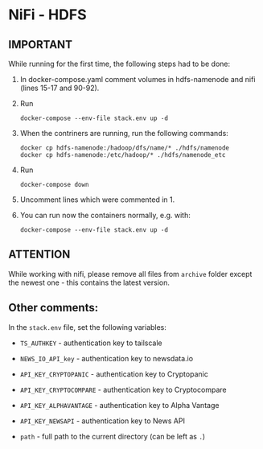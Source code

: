 # NiFi - HDFS

## IMPORTANT

While running for the first time, the following steps had to be done:

1. In docker-compose.yaml comment volumes in hdfs-namenode and nifi (lines 15-17 and 90-92).

2. Run

    ```
    docker-compose --env-file stack.env up -d
    ```

3. When the contriners are running, run the following commands:

    ```
    docker cp hdfs-namenode:/hadoop/dfs/name/* ./hdfs/namenode
    docker cp hdfs-namenode:/etc/hadoop/* ./hdfs/namenode_etc
    ```

4. Run

    ```
    docker-compose down
    ```

5. Uncomment lines which were commented in 1.

6. You can run now the containers normally, e.g. with:

    ```
    docker-compose --env-file stack.env up -d
    ```

## ATTENTION

While working with nifi, please remove all files from `archive` folder except the newest one - this contains the latest version.

## Other comments:

In the `stack.env` file, set the following variables:

* `TS_AUTHKEY` - authentication key to tailscale

* `NEWS_IO_API_key` - authentication key to newsdata.io

* `API_KEY_CRYPTOPANIC` - authentication key to Cryptopanic

* `API_KEY_CRYPTOCOMPARE` - authentication key to Cryptocompare

* `API_KEY_ALPHAVANTAGE` - authentication key to Alpha Vantage

* `API_KEY_NEWSAPI` - authentication key to News API

* `path` - full path to the current directory (can be left as `.`)
